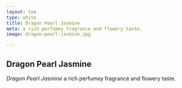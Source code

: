 ```yaml
---
layout: tea
type: white
title: Dragon Pearl Jasmine
meta: a rich perfumey fragrance and flowery taste.
image: dragon-pearl-jasmine.jpg

---
```


## Dragon Pearl Jasmine

*Dragon Pearl Jasmine* a rich perfumey fragrance and flowery taste.